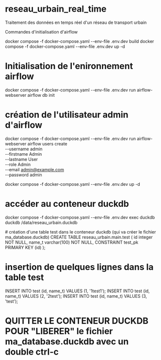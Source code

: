 # reseau_urbain_real_time
Traitement des données en temps réel d'un réseau de transport urbain

Commandes d'initialisation d'airflow


docker compose -f docker-compose.yaml --env-file .env.dev build
docker compose -f docker-compose.yaml --env-file .env.dev up -d

# Initialisation de l'enironnement airflow
docker compose -f docker-compose.yaml --env-file .env.dev run airflow-webserver airflow db init

# création de l'utilisateur admin d'airflow
docker compose -f docker-compose.yaml --env-file .env.dev run airflow-webserver airflow users create \
    --username admin \
    --firstname Admin \
    --lastname User \
    --role Admin \
    --email admin@example.com \
    --password admin
    

docker compose -f docker-compose.yaml --env-file .env.dev up -d


# accéder au conteneur duckdb
docker compose -f docker-compose.yaml --env-file .env.dev exec duckdb duckdb /data/reseau_urbain.duckdb

# création d'une table test dans le conteneur duckdb (qui va créer le fichier ma_database.duckdb)
CREATE TABLE reseau_urbain.main.test (
	id integer NOT NULL,
	name_t varchar(100) NOT NULL,
	CONSTRAINT test_pk PRIMARY KEY (id)
);

# insertion de quelques lignes dans la table test
INSERT INTO test (id, name_t) VALUES (1, '1test1');
INSERT INTO test (id, name_t) VALUES (2, '2test');
INSERT INTO test (id, name_t) VALUES (3, 'test');

# QUITTER LE CONTENEUR DUCKDB POUR "LIBERER" le fichier ma_database.duckdb avec un double ctrl-c

